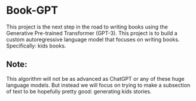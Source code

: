 # Book-GPT

This project is the next step in the road to writing books using the Generative Pre-trained Transformer (GPT-3). This project is to build a custom autoregressive language model that focuses on writing books. Specifically: kids books.

## Note:

This algorithm will not be as advanced as ChatGPT or any of these huge language models. But instead we will focus on trying to make a subsection of text to be hopefully pretty good: generating kids stories.